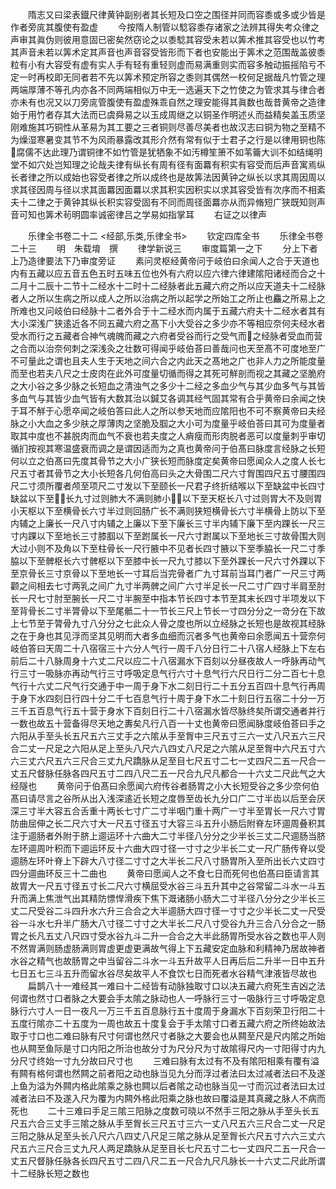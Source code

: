 <!-- { "loadSidebar": true } -->
　　隋志又曰梁表鐡尺律黄钟副别者其长短及口空之围径并同而容黍或多或少皆是作者旁庣其腹使有盈虚
　　今按隋人制管以騐容黍存诸家之法辨其得失考众律之声审其眞伪则彼用意固已密矣然窃论之以黍騐其容受未若以筭术推其容受也以竹考其声音未若以筭术定其声音也声音容受皆形而下者也安能出于筭术之范围哉盖彼黍粒有小有大容受有虚有实人手有轻有重轻则虚而易满重则实而容多触动振摇陷亏不定一时再校即无同者若不先以筭术预定所容之黍则其偶然一校何足据哉凡竹管之理两端厚薄不等孔内亦各不同两端相似万中无一选遍天下之竹使之为管求其与律合者亦未有也况又以刀旁庣管腹使有盈虚殊乖自然之理安能得其眞数也哉昔黄帝之造律始于用竹者存其大法而已虞舜易之以玉成周继之以铜圣作明述乆而益精矣盖玉质坚刚难施其巧铜性从革易为其工要之三者铜则尽善尽美者也故汉志曰铜为物之至精不为燥湿寒暑变其节不为风雨暴露改其形介然有常有似于士君子之行是以律用铜也陈腐儒不达此理乃谓铜律不如竹管是犹牺象不如汚樽笙箫不如苇籥大训不如结绳明堂不如穴处岂知理之论哉夫律有纵长有周有径有面羃有积实有容受而后声音寓焉纵长者律之所以成始也容受者律之所以成终也是故筭法因黄钟之纵长以求其周因周以求其径因周与径以求其面羃因面羃以求其积实因积实以求其容受皆有次序而不相紊夫十二律之于黄钟其纵长积实容受固有不同而周径面羃亦从而异脩短广狭既知则声音可知也筭术茍明圆率诚密律吕之学易如指掌耳
　　右证之以律声





　　乐律全书卷二十二
<经部,乐类,乐律全书>
　　钦定四库全书
　　乐律全书卷二十三
　　明　朱载堉　撰
　　律学新说三
　　审度篇第一之下
　　分上下者上乃造律要法下乃审度旁证
　　素问灵枢经黄帝问于岐伯曰余闻人之合于天道也内有五藏以应五音五色五时五味五位也外有六府以应六律六律建隂阳诸经而合之十二月十二辰十二节十二经水十二时十二经脉者此五藏六府之所以应天道夫十二经脉者人之所以生病之所以成人之所以治病之所以起学之所始工之所止也麤之所易上之所难也又问岐伯曰经脉十二者外合于十二经水而内属于五藏六府夫十二经水者其有大小深浅广狭逺近各不同五藏六府之髙下小大受谷之多少亦不等相应奈何夫经水者受水而行之五藏者合神气魂魄而藏之六府者受谷而行之受气而之经脉者受血而营之合而以治奈何刺之深浅灸之壮数可得闻乎岐伯荅曰善哉问也天至髙不可度地至广不可量此之谓也且夫人生于天地之间六合之内此天之髙地之广也非人力之所能度量而至也若夫八尺之士皮肉在此外可度量切循而得之其死可觧剖而视之其藏之坚脆府之大小谷之多少脉之长短血之清浊气之多少十二经之多血少气与其少血多气与其皆多血气与其皆少血气皆有大数其治以鍼艾各调其经气固其常有合乎黄帝曰余闻之快于耳不觧于心愿卒闻之岐伯答曰此人之所以参天地而应隂阳也不可不察黄帝曰夫经脉之小大血之多少肤之厚薄肉之坚脆及腘之大小可为度量乎岐伯荅曰其可为度量者取其中度也不甚脱肉而血气不衰也若夫度之人痟瘦而形肉脱者恶可以度量刺乎审切循扪按视其寒温盛衰而调之是谓因适而为之真也黄帝问于伯髙曰脉度言经脉之长短何以立之伯髙曰先度其骨节之大小广狭长短而脉度定矣黄帝曰愿闻众人之度人长七尺五寸者其骨节之大小长短各几何伯高曰头之大骨围二尺六寸胷围四尺五寸腰围四尺二寸须所覆者颅至项尺二寸发以下至颐长一尺君子终折结喉以下至缺盆中长四寸缺盆以下至长九寸过则肺大不满则肺小以下至天枢长八寸过则胃大不及则胃小天枢以下至横骨长六寸半过则回肠广长不满则狭短横骨长六寸半横骨上防以下至内辅之上廉长一尺八寸内辅之上廉以下至下廉长三寸半内辅下廉下至内踝长一尺三寸内踝以下至地长三寸膝腘以下至跗属长一尺六寸跗属以下至地长三寸故骨围大则大过小则不及角以下至柱骨长一尺行腋中不见者长四寸腋以下至季脇长一尺二寸季脇以下至髀枢长六寸髀枢以下至膝中长一尺九寸膝以下至外踝长一尺六寸外踝以下至京骨长三寸京骨以下至地长一寸耳后当完骨者广九寸耳前当耳门者广一尺三寸两颧之间相去七寸两乳之间广九寸半两髀之间广六寸半足长一尺二寸广四寸半肩至肘长一尺七寸肘至腕长一尺二寸半腕至中指本节长四寸本节至其末长四寸半项发以下至背骨长二寸半膂骨以下至尾骶二十一节长三尺上节长一寸四分分之一竒分在下故上七节至于膂骨九寸八分分之七此众人骨之度也所以立经脉之长短也是故视其经脉之在于身也其见浮而坚其见明而大者多血细而沉者多气也黄帝曰余愿闻五十营奈何岐伯答曰天周二十八宿宿三十六分人气行一周千八分日行二十八宿人经脉上下左右前后二十八脉周身十六丈二尺以应二十八宿漏水下百刻以分昼夜故人一呼脉再动气行三寸一吸脉亦再动气行三寸呼吸定息气行六寸十息气行六尺日行二分二百七十息气行十六丈二尺气行交通于中一周于身下水二刻日行二十五分五百四十息气行再周于身下水四刻日行四十分二千七百息气行十周于身下水二十刻日行五宿二十分一万三千五百息气行五十营于身水下百刻日行二十八宿漏水皆尽脉终矣所谓交通者并行一数也故五十营备得尽天地之夀矣凡行八百一十丈也黄帝曰愿闻脉度岐伯荅曰手之六阳从手至头长五尺五六三丈手之六隂从手至胷中三尺五寸三六一丈八尺五六三尺合二丈一尺足之六阳从足上至头八尺六八四丈八尺足之六隂从足至胷中六尺五寸六六三丈六尺五六三尺合三丈九尺蹻脉从足至目七尺五寸二七一丈四尺二五一尺合一丈五尺督脉任脉各四尺五寸二四八尺二五一尺合九尺凡都合一十六丈二尺此气之大经隧也
　　黄帝问于伯髙曰余愿闻六府传谷者肠胃之小大长短受谷之多少奈何伯髙曰请尽言之谷所从出入浅深逺近长短之度唇至齿长九分口广二寸半齿以后至会厌深三寸半大容五合舌重十两长七寸广二寸半咽门重十两广一寸半至胃长一尺六寸胃防曲屈伸之长二尺六寸大一尺五寸径五寸大容三斗五升小肠后附脊左环逥周叠积其注于逥肠者外附于脐上逥运环十六曲大二寸半径八分分之少半长三丈二尺逥肠当脐左环逥周叶积而下逥运环反十六曲大四寸径一寸寸之少半长二丈一尺广肠传脊以受逥肠左环叶脊上下辟大八寸径二寸寸之大半长二尺八寸肠胃所入至所出长六丈四寸四分逥曲环反三十二曲也
　　黄帝曰愿闻人之不食七日而死何也伯髙曰臣请言其故胃大一尺五寸径五寸长二尺六寸横屈受水谷三斗五升其中之谷常留二斗水一斗五升而满上焦泄气出其精防慓悍滑疾下焦下溉诸肠小肠大二寸半径八分分之少半长三丈二尺受谷二斗四升水六升三合合之大半逥肠大四寸径一寸寸之少半长二丈一尺受谷一斗水七升半广肠大八寸径二寸寸之大半长二尺八寸受谷九升三合八分合之一肠胃之长凡五丈八尺四寸受水谷九斗二升一合合之大半此肠胃所受水谷之数也平人则不然胃满则肠虚肠满则胃虚更虚更满故气得上下五藏安定血脉和利精神乃居故神者水谷之精气也故肠胃之中当留谷二斗水一斗五升故平人日再后后二升半一日中五升七日五七三斗五升而留水谷尽矣故平人不食饮七日而死者水谷精气津液皆尽故也
　　扁鹊八十一难经其一难曰十二经皆有动脉独取寸口以决五藏六府死生吉凶之法何谓也然寸口者脉之大要会手太隂之脉动也人一呼脉行三寸一吸脉行三寸呼吸定息脉行六寸人一日一夜凡一万三千五百息脉行五十度周于身漏水下百刻荣卫行阳二十五度行隂亦二十五度为一周也故五十度复会于手太隂寸口者五藏六府之所终始故法取于寸口也二难曰脉有尺寸何谓也然尺寸者脉之大要会也从闗至尺是尺内隂之所始也从闗至鱼际是寸口内阳之所治也故分寸为尺分尺为寸故隂得尺内一寸阳得寸内九分尺寸终始一寸九分故曰尺寸也
　　三难曰脉有太过有不及有隂阳相乘有覆有溢有闗有格何谓也然闗之前者阳之动也脉当见九分而浮过者法曰太过减者法曰不及遂上鱼为溢为外闗内格此隂乘之脉也闗以后者隂之动也脉当见一寸而沉过者法曰太过减者法曰不及遂入尺为覆为内闗外格此阳乘之脉也故曰覆溢是其真藏之脉人不病而死也
　　二十三难曰手足三隂三阳脉之度数可晓以不然手三阳之脉从手至头长五尺五六合三丈手三隂之脉从手至胷长三尺五寸三六一丈八尺五六三尺合二丈一尺足三阳之脉从足至头长八尺六八四丈八尺足三隂之脉从足至胷长六尺五寸六六三丈六尺五六三尺合三丈九尺人两足蹻脉从足至目长七尺五寸二七一丈四尺二五一尺合一丈五尺督脉任脉各长四尺五寸二四八尺二五一尺合九尺凡脉长一十六丈二尺此所谓十二经脉长短之数也
